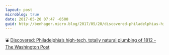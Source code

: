 ```yaml
---
layout: post
microblog: true
date: 2017-05-20 07:47 -0500
guid: http://benhager.micro.blog/2017/05/20/discovered-philadelphias-hightech.html
---
```

⛲️ [Discovered: Philadelphia’s high-tech, totally natural plumbing of 1812 - The Washington Post](https://www.washingtonpost.com/news/retropolis/wp/2017/05/06/discovered-philadelphias-high-tech-totally-natural-plumbing-of-1812/)
